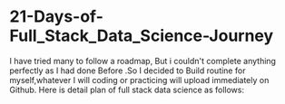 # 21-Days-of-Full_Stack_Data_Science-Journey
I have tried many to follow a roadmap, But i couldn't complete anything perfectly as I had done Before .So I decided to  Build  routine for myself,whatever I will coding or practicing will upload immediately on Github.
Here is detail plan of full stack data science as follows:
 
 

